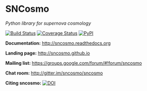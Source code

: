 SNCosmo
=======

_Python library for supernova cosmology_

[![Build Status](https://img.shields.io/travis/sncosmo/sncosmo.svg?style=flat-square)](https://travis-ci.org/sncosmo/sncosmo)
[![Coverage Status](http://img.shields.io/coveralls/sncosmo/sncosmo.svg?style=flat-square)](https://coveralls.io/r/sncosmo/sncosmo?branch=master)
[![PyPI](https://img.shields.io/pypi/v/sncosmo.svg?style=flat-square)](https://pypi.python.org/pypi/sncosmo)

**Documentation:** http://sncosmo.readthedocs.org

**Landing page:** http://sncosmo.github.io

**Mailing list:** https://groups.google.com/forum/#!forum/sncosmo

**Chat room:** http://gitter.im/sncosmo/sncosmo

**Citing sncosmo:** [![DOI](http://img.shields.io/badge/DOI-10.5281%2Fzenodo.11938-blue.svg?style=flat-square)](http://dx.doi.org/10.5281/zenodo.11938)
